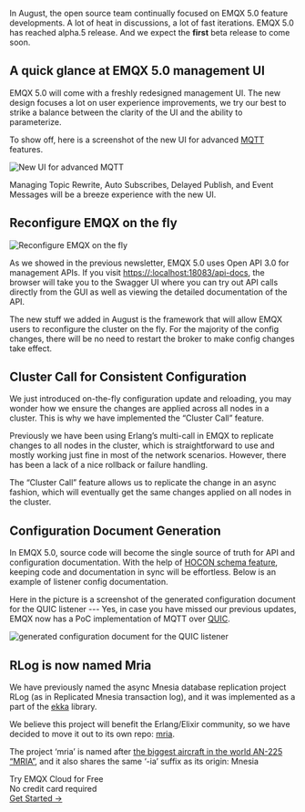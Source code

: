 In August, the open source team continually focused on EMQX 5.0 feature developments. A lot of heat in discussions, a lot of fast iterations. EMQX 5.0 has reached alpha.5 release. And we expect the **first** beta release to come soon.

## A quick glance at EMQX 5.0 management UI

EMQX 5.0 will come with a freshly redesigned management UI. The new design focuses a lot on user experience improvements, we try our best to strike a balance between the clarity of the UI and the ability to parameterize. 

To show off, here is a screenshot of the new UI for advanced [MQTT](https://www.emqx.com/en/mqtt) features. 

![New UI for advanced MQTT](https://assets.emqx.com/images/e638f39e3c4875aa19bae385f0536b50.png)

Managing Topic Rewrite, Auto Subscribes, Delayed Publish, and Event Messages will be a breeze experience with the new UI.

## Reconfigure EMQX on the fly

![Reconfigure EMQX on the fly](https://assets.emqx.com/images/0a952d8445d3cc4a59d0949d67e2b011.png)

As we showed in the previous newsletter, EMQX 5.0 uses Open API 3.0 for management APIs. If you visit [https://:localhost:18083/api-docs](http://localhost:18083/api-docs), the browser will take you to the Swagger UI where you can try out API calls directly from the GUI as well as viewing the detailed documentation of the API.

The new stuff we added in August is the framework that will allow EMQX users to reconfigure the cluster on the fly. For the majority of the config changes, there will be no need to restart the broker to make config changes take effect.

 

## Cluster Call for Consistent Configuration

We just introduced on-the-fly configuration update and reloading, you may wonder how we ensure the changes are applied across all nodes in a cluster. This is why we have implemented the “Cluster Call” feature.

Previously we have been using Erlang’s multi-call in EMQX to replicate changes to all nodes in the cluster, which is straightforward to use and mostly working just fine in most of the network scenarios. However, there has been a lack of a nice rollback or failure handling.

The “Cluster Call” feature allows us to replicate the change in an async fashion, which will eventually get the same changes applied on all nodes in the cluster.

## Configuration Document Generation

In EMQX 5.0, source code will become the single source of truth for API and configuration documentation. With the help of [HOCON schema feature](https://github.com/emqx/hocon/blob/master/SCHEMA.md), keeping code and documentation in sync will be effortless. Below is an example of listener config documentation.

Here in the picture is a screenshot of the generated configuration document for the QUIC listener --- Yes, in case you have missed our previous updates, EMQX now has a PoC implementation of MQTT over [QUIC](https://datatracker.ietf.org/doc/rfc9000/).

![generated configuration document for the QUIC listener](https://assets.emqx.com/images/8e3946d74c74a232d0a06afab61800c9.png)

## RLog is now named Mria

We have previously named the async Mnesia database replication project RLog (as in Replicated Mnesia transaction log), and it was implemented as a part of the [ekka](https://github.com/emqx/ekka) library.

We believe this project will benefit the Erlang/Elixir community, so we have decided to move it out to its own repo: [mria](https://github.com/emqx/mria).

The project ‘mria’ is named after [the biggest aircraft in the world AN-225 “MRIA”](https://englishrussia.com/2011/03/17/an-225-mria-the-biggest-aircraft-in-the-world/), and it also shares the same ‘-ia’ suffix as its origin: Mnesia


<section class="promotion">
    <div>
        Try EMQX Cloud for Free
        <div class="is-size-14 is-text-normal has-text-weight-normal">No credit card required</div>
    </div>
    <a href="https://www.emqx.com/en/signup?continue=https://cloud-intl.emqx.com/console/deployments/0?oper=new" class="button is-gradient px-5">Get Started →</a >
</section>

